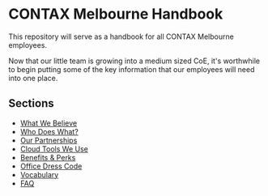 # CONTAX Melbourne Handbook
This repository will serve as a handbook for all CONTAX Melbourne employees.

Now that our little team is growing into a medium sized CoE, it's worthwhile to begin putting some of the key information that our employees will need into one place.

## Sections
* [What We Believe](what-we-believe.md)
* [Who Does What?](orgchart.md)
* [Our Partnerships](our-partnerships.md)
* [Cloud Tools We Use](cloud-tools.md)
* [Benefits & Perks](benefits-and-perks.md)
* [Office Dress Code](dress-code.md)
* [Vocabulary](vocabulary.md)
* [FAQ](faq.md)
